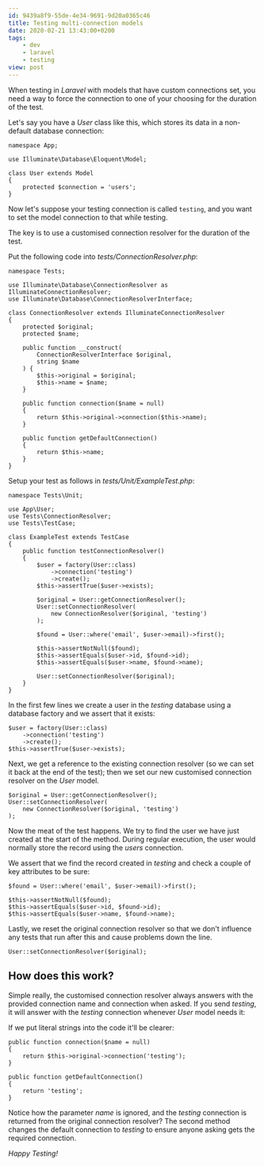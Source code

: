 ```yaml
---
id: 9439a8f9-55de-4e34-9691-9d20a0365c46
title: Testing multi-connection models
date: 2020-02-21 13:43:00+0200
tags:
    - dev
    - laravel
    - testing
view: post
---
```


When testing in _Laravel_ with models that have custom connections set, you need a way to force the connection to one of your choosing for the duration of the test.<!--more-->

Let's say you have a _User_ class like this, which stores its data in a non-default database connection:

    namespace App;

    use Illuminate\Database\Eloquent\Model;

    class User extends Model
    {
        protected $connection = 'users';
    }

Now let's suppose your testing connection is called `testing`, and you want to set the model connection to that while testing.

The key is to use a customised connection resolver for the duration of the test.

Put the following code into _tests/ConnectionResolver.php_:

    namespace Tests;

    use Illuminate\Database\ConnectionResolver as IlluminateConnectionResolver;
    use Illuminate\Database\ConnectionResolverInterface;

    class ConnectionResolver extends IlluminateConnectionResolver
    {
        protected $original;
        protected $name;

        public function __construct(
            ConnectionResolverInterface $original,
            string $name
        ) {
            $this->original = $original;
            $this->name = $name;
        }

        public function connection($name = null)
        {
            return $this->original->connection($this->name);
        }

        public function getDefaultConnection()
        {
            return $this->name;
        }
    }

Setup your test as follows in _tests/Unit/ExampleTest.php_:

    namespace Tests\Unit;

    use App\User;
    use Tests\ConnectionResolver;
    use Tests\TestCase;

    class ExampleTest extends TestCase
    {
        public function testConnectionResolver()
        {
            $user = factory(User::class)
                ->connection('testing')
                ->create();
            $this->assertTrue($user->exists);

            $original = User::getConnectionResolver();
            User::setConnectionResolver(
                new ConnectionResolver($original, 'testing')
            );

            $found = User::where('email', $user->email)->first();

            $this->assertNotNull($found);
            $this->assertEquals($user->id, $found->id);
            $this->assertEquals($user->name, $found->name);

            User::setConnectionResolver($original);
        }
    }

In the first few lines we create a user in the _testing_ database using a database factory and we assert that it exists:

    $user = factory(User::class)
        ->connection('testing')
        ->create();
    $this->assertTrue($user->exists);

Next, we get a reference to the existing connection resolver (so we can set it back at the end of the test); then we set our new customised connection resolver on the _User_ model.

    $original = User::getConnectionResolver();
    User::setConnectionResolver(
        new ConnectionResolver($original, 'testing')
    );

Now the meat of the test happens. We try to find the user we have just created at the start of the method. During regular execution, the user would normally store the record using the _users_ connection.

We assert that we find the record created in _testing_ and check a couple of key attributes to be sure:

    $found = User::where('email', $user->email)->first();

    $this->assertNotNull($found);
    $this->assertEquals($user->id, $found->id);
    $this->assertEquals($user->name, $found->name);

Lastly, we reset the original connection resolver so that we don't influence any tests that run after this and cause problems down the line.

    User::setConnectionResolver($original);

## How does this work?

Simple really, the customised connection resolver always answers with the provided connection name and connection when asked. If you send _testing_, it will answer with the _testing_ connection whenever _User_ model needs it:

If we put literal strings into the code it'll be clearer:

    public function connection($name = null)
    {
        return $this->original->connection('testing');
    }

    public function getDefaultConnection()
    {
        return 'testing';
    }

Notice how the parameter _name_ is ignored, and the _testing_ connection is returned from the original connection resolver? The second method changes the default connection to _testing_ to ensure anyone asking gets the required connection.

_Happy Testing!_
